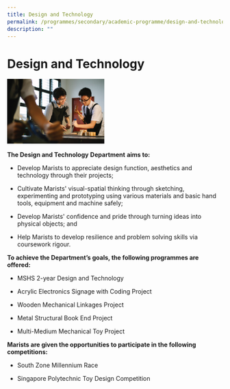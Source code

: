 ```yaml
---
title: Design and Technology
permalink: /programmes/secondary/academic-programme/design-and-technology/
description: ""
---
```

# Design and Technology


<img src="/images/Academic%20Programme/Secondary/d&amp;t_v1.png" style="width:45%">


**The Design and Technology**&nbsp;**Department**&nbsp;**aims to:**

*   Develop Marists to appreciate design function, aesthetics and technology through their projects;  
    
*   Cultivate Marists' visual-spatial thinking through sketching, experimenting and prototyping using various materials and basic hand tools, equipment and machine safely;  
    
*   Develop Marists' confidence and pride through turning ideas into physical objects; and  
    
*   Help Marists to develop resilience and problem solving skills via coursework rigour.  
    

  

**To achieve the Department’s goals, the following programmes are offered:**

*   MSHS 2-year Design and Technology  
    
*   Acrylic Electronics Signage with Coding Project  
    
*   Wooden Mechanical Linkages Project  
    
*   Metal Structural Book End Project  
    
*   Multi-Medium Mechanical Toy Project  
    

  

**Marists are given the opportunities to participate in the following competitions:**

*   South Zone Millennium Race  
    
*   Singapore Polytechnic Toy Design Competition